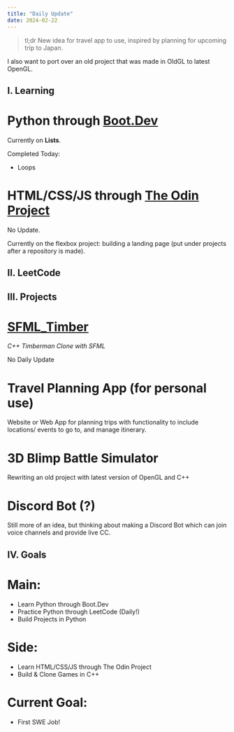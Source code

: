 ```yaml
---
title: "Daily Update"
date: 2024-02-22
---
```


> tl;dr
New idea for travel app to use, inspired by planning for upcoming trip to Japan.

I also want to port over an old project that was made in OldGL to latest OpenGL.

## I. Learning

# Python through [Boot.Dev](https://www.boot.dev/tracks/backend)

Currently on **Lists**.

Completed Today:
* Loops

# HTML/CSS/JS through [The Odin Project](https://www.theodinproject.com/)

No Update.

Currently on the flexbox project: building a landing page (put under
projects after a repository is made).

## II. LeetCode
<!--
[ProblemNameHere](pasteLinkHere)
-->
<!-- Optional Discussion -->

<!--```
pasteCodeHere
``` -->

## III. Projects

# [SFML_Timber](https://github.com/Edyth-K/SFML_Timber) 

*C++ Timberman Clone with SFML*

No Daily Update

# Travel Planning App (for personal use)

Website or Web App for planning trips with functionality to include locations/ events to go to, and manage itinerary.

# 3D Blimp Battle Simulator

Rewriting an old project with latest version of OpenGL and C++

# Discord Bot (?)

Still more of an idea, but thinking about making a Discord Bot which can join voice channels and provide live CC.

## IV. Goals

# Main:
* Learn Python through Boot.Dev
* Practice Python through LeetCode (Daily!)
* Build Projects in Python

# Side:
* Learn HTML/CSS/JS through The Odin Project
* Build & Clone Games in C++

# Current Goal:
* First SWE Job!